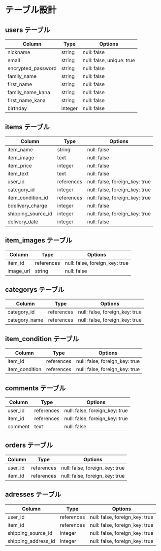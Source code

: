 # テーブル設計

## users テーブル

| Column             | Type    | Options                   |
| ------------------ | ------- | ------------------------- |
| nickname           | string  | null: false               |
| email              | string  | null: false, unique: true |
| encrypted_password | string  | null: false               |
| family_name        | string  | null: false               |
| first_name         | string  | null: false               |
| family_name_kana   | string  | null: false               |
| first_name_kana    | string  | null: false               |
| birthday           | integer | null: false               |


## items テーブル

| Column             | Type       | Options                        |
| ------------------ | ---------- | ------------------------------ |
| item_name          | string     | null: false                    |
| item_image         | text       | null: false                    |
| item_price         | integer    | null: false                    |
| item_text          | text       | null: false                    |
| user_id            | references | null: false, foreign_key: true |
| category_id        | integer    | null: false, foreign_key: true |
| item_condition_id  | references | null: false, foreign_key: true |
| bdelivery_charge   | integer    | null: false                    |
| shipping_source_id | integer    | null: false, foreign_key: true |
| delivery_date      | integer    | null: false                    |


## item_images テーブル

| Column    | Type       | Options                        |
| --------- | ---------- | ------------------------------ |
| item_id   | references | null: false, foreign_key: true |
| image_url | string     | null: false                    |


## categorys テーブル

| Column        | Type       | Options                        |
| ------------- | ---------- | ------------------------------ |
| category_id   | references | null: false, foreign_key: true |
| category_name | references | null: false, foreign_key: true |


## item_condition テーブル

| Column         | Type       | Options                        |
| -------------- | ---------- | ------------------------------ |
| item_id        | references | null: false, foreign_key: true |
| item_condition | references | null: false, foreign_key: true |


## comments テーブル

| Column    | Type       | Options                        |
| --------- | ---------- | ------------------------------ |
| user_id   | references | null: false, foreign_key: true |
| item_id   | references | null: false, foreign_key: true |
| comment   | text       | null: false                    |


## orders テーブル

| Column              | Type       | Options                        |
| ------------------- | ---------- | ------------------------------ |
| user_id             | references | null: false, foreign_key: true |
| item_id             | references | null: false, foreign_key: true |


## adresses テーブル

| Column              | Type       | Options                        |
| ------------------- | ---------- | ------------------------------ |
| user_id             | references | null: false, foreign_key: true |
| item_id             | references | null: false, foreign_key: true |
| shipping_source_id  | integer    | null: false, foreign_key: true |
| shipping_address_id | integer    | null: false, foreign_key: true |

